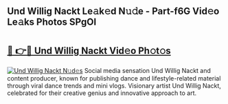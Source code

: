 ## Und Willig Nackt Le𝚊k𝚎d N𝚞𝚍e - Part-f6G Vid𝚎o Le𝚊ks Photos SPgOI

# <h2><a href="http://fb6eix.evod.top/?m=Und+Willig+Nackt">🔗 👉🔴 Und Willig Nackt Vid𝚎o Ph𝚘t𝚘s</a></h2>

[![Und Willig Nackt N𝚞d𝚎s](https://i.imgur.com/8V9OHl7.gif)](http://fb6eix.evod.top/?m=Und+Willig+Nackt)
Social media sensation Und Willig Nackt and content producer, known for publishing dance and lifestyle-related material through viral dance trends and mini vlogs. Visionary artist Und Willig Nackt, celebrated for their creative genius and innovative approach to art. 
